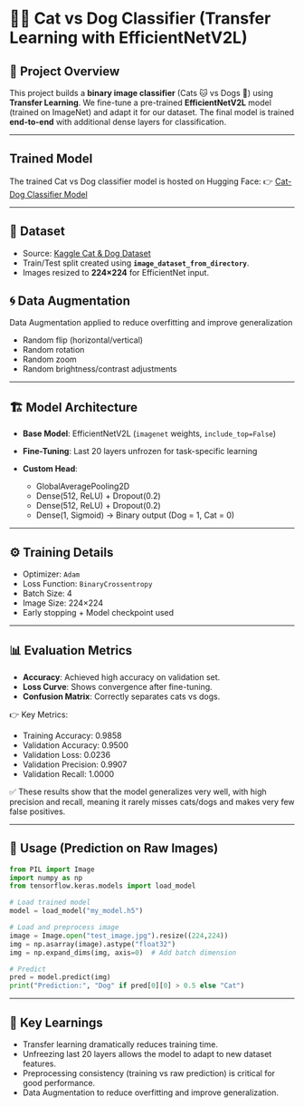 # 🐶🐱 Cat vs Dog Classifier (Transfer Learning with EfficientNetV2L)

## 📌 Project Overview

This project builds a **binary image classifier** (Cats 🐱 vs Dogs 🐶) using **Transfer Learning**.
We fine-tune a pre-trained **EfficientNetV2L** model (trained on ImageNet) and adapt it for our dataset.
The final model is trained **end-to-end** with additional dense layers for classification.

---
## Trained Model
The trained Cat vs Dog classifier model is hosted on Hugging Face:
👉 [Cat-Dog Classifier Model](https://huggingface.co/Abdulmoiz123/cat-dog-classifier)

---

## 📂 Dataset

* Source: [Kaggle Cat & Dog Dataset](https://www.kaggle.com/datasets/tongpython/cat-and-dog)
* Train/Test split created using **`image_dataset_from_directory`**.
* Images resized to **224×224** for EfficientNet input.

## 🌀 Data Augmentation

Data Augmentation applied to reduce overfitting and improve generalization

* Random flip (horizontal/vertical)
* Random rotation
* Random zoom
* Random brightness/contrast adjustments

---

## 🏗️ Model Architecture

* **Base Model**: EfficientNetV2L (`imagenet` weights, `include_top=False`)
* **Fine-Tuning**: Last 20 layers unfrozen for task-specific learning
* **Custom Head**:

  * GlobalAveragePooling2D
  * Dense(512, ReLU) + Dropout(0.2)
  * Dense(512, ReLU) + Dropout(0.2)
  * Dense(1, Sigmoid) → Binary output (Dog = 1, Cat = 0)

---

## ⚙️ Training Details

* Optimizer: `Adam`
* Loss Function: `BinaryCrossentropy`
* Batch Size: 4
* Image Size: 224×224
* Early stopping + Model checkpoint used

---

## 📊 Evaluation Metrics

* **Accuracy**: Achieved high accuracy on validation set.
* **Loss Curve**: Shows convergence after fine-tuning.
* **Confusion Matrix**: Correctly separates cats vs dogs.

👉 Key Metrics:

* Training Accuracy: 0.9858
* Validation Accuracy: 0.9500
* Validation Loss: 0.0236
* Validation Precision: 0.9907
* Validation Recall: 1.0000


✅ These results show that the model generalizes very well, with high precision and recall, meaning it rarely misses cats/dogs and makes very few false positives.


---

## 🚀 Usage (Prediction on Raw Images)

```python
from PIL import Image
import numpy as np
from tensorflow.keras.models import load_model

# Load trained model
model = load_model("my_model.h5")

# Load and preprocess image
image = Image.open("test_image.jpg").resize((224,224))
img = np.asarray(image).astype("float32")
img = np.expand_dims(img, axis=0)  # Add batch dimension

# Predict
pred = model.predict(img)
print("Prediction:", "Dog" if pred[0][0] > 0.5 else "Cat")
```

---

## 📌 Key Learnings

* Transfer learning dramatically reduces training time.
* Unfreezing last 20 layers allows the model to adapt to new dataset features.
* Preprocessing consistency (training vs raw prediction) is critical for good performance.
* Data Augmentation to reduce overfitting and improve generalization.
 







